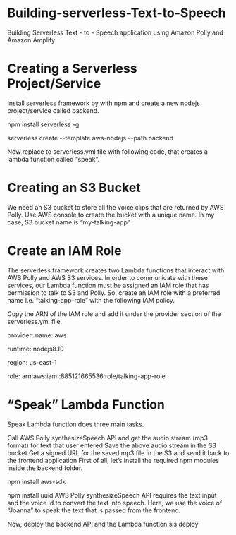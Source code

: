 # Building-serverless-Text-to-Speech
Building Serverless Text - to - Speech application using Amazon Polly and Amazon Amplify

# Creating a Serverless Project/Service
Install serverless framework by with npm and create a new nodejs project/service called backend.

npm install serverless -g 

serverless create --template aws-nodejs --path backend

Now replace to serverless.yml file with following code, that creates a lambda function called “speak”.

# Creating an S3 Bucket
We need an S3 bucket to store all the voice clips that are returned by AWS Polly. Use AWS console to create
the bucket with a unique name. In my case, S3 bucket name is “my-talking-app”.

# Create an IAM Role
The serverless framework creates two Lambda functions that interact with AWS Polly and AWS S3 services.
In order to communicate with these services, our Lambda function must be assigned an IAM role that has permission 
to talk to S3 and Polly. So, create an IAM role with a preferred name i.e. “talking-app-role” with the
following IAM policy.

Copy the ARN of the IAM role and add it under the provider section of the serverless.yml file.

provider:
   name: aws
   
   runtime: nodejs8.10
   
   region: us-east-1 
   
   role: arn:aws:iam::885121665536:role/talking-app-role
   
#  “Speak” Lambda Function
Speak Lambda function does three main tasks.

Call AWS Polly synthesizeSpeech API and get the audio stream (mp3 format) for text that user entered
Save the above audio stream in the S3 bucket
Get a signed URL for the saved mp3 file in the S3 and send it back to the frontend application
First of all, let’s install the required npm modules inside the backend folder. 

npm install aws-sdk 

npm install uuid
AWS Polly synthesizeSpeech API requires the text input and the voice id to convert the text into speech. 
Here, we use the voice of “Joanna” to speak the text that is passed from the frontend.

Now, deploy the backend API and the Lambda function
sls deploy






